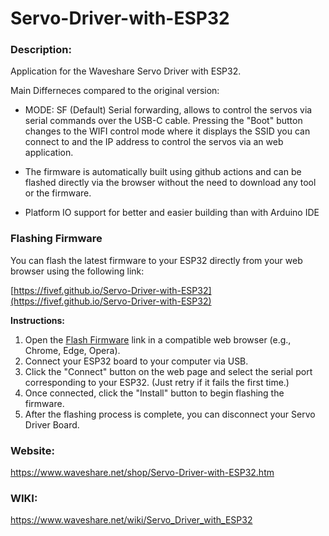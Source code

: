 # Servo-Driver-with-ESP32

### Description:

Application for the Waveshare Servo Driver with ESP32.

Main Differneces compared to the original version:

- MODE: SF  (Default) Serial forwarding, allows to control the servos via serial commands over the USB-C cable. 
Pressing the "Boot" button changes to the WIFI control mode where it displays the SSID you can connect to and the IP address to control the servos via an web application.

- The firmware is automatically built using github actions and can be flashed directly via the browser without the need to download any tool or the firmware.
- Platform IO support for better and easier building than with Arduino IDE


### Flashing Firmware

You can flash the latest firmware to your ESP32 directly from your web browser using the following link:

[https://fivef.github.io/Servo-Driver-with-ESP32](https://fivef.github.io/Servo-Driver-with-ESP32)

**Instructions:**
1. Open the [Flash Firmware](https://fivef.github.io/Servo-Driver-with-ESP32/) link in a compatible web browser (e.g., Chrome, Edge, Opera).
2. Connect your ESP32 board to your computer via USB.
3. Click the "Connect" button on the web page and select the serial port corresponding to your ESP32. (Just retry if it fails the first time.)
4. Once connected, click the "Install" button to begin flashing the firmware.
5. After the flashing process is complete, you can disconnect your Servo Driver Board.

### Website:

https://www.waveshare.net/shop/Servo-Driver-with-ESP32.htm

### WIKI:

https://www.waveshare.net/wiki/Servo_Driver_with_ESP32


